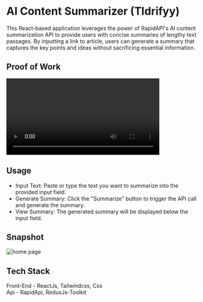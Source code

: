 # AI Content Summarizer (Tldrifyy)

This React-based application leverages the power of RapidAPI's AI content summarization API to provide users with concise summaries of lengthy text passages. By inputting a link to article, users can generate a summary that captures the key points and ideas without sacrificing essential information.

## Proof of Work
<video src="https://github.com/user-attachments/assets/a81e4afa-4154-4fd3-a22d-3d576232e297" width="400" height=auto controls></video>

## Usage 

- Input Text: Paste or type the text you want to summarize into the provided input field.
- Generate Summary: Click the "Summarize" button to trigger the API call and generate the summary.
- View Summary: The generated summary will be displayed below the input field.

## Snapshot

![home page](https://github.com/NukeVdnt/Tldrifyy/blob/main/src/snaps/poc.webp)

## Tech Stack

Front-End - ReactJs, Tailwindcss, Css\
Api - RapidApi, ReduxJs-Toolkit

